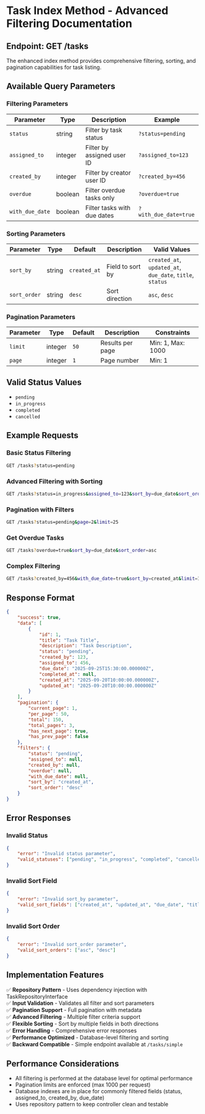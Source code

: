 # Task Index Method - Advanced Filtering Documentation

## Endpoint: GET /tasks

The enhanced index method provides comprehensive filtering, sorting, and pagination capabilities for task listing.

## Available Query Parameters

### **Filtering Parameters**

| Parameter | Type | Description | Example |
|-----------|------|-------------|---------|
| `status` | string | Filter by task status | `?status=pending` |
| `assigned_to` | integer | Filter by assigned user ID | `?assigned_to=123` |
| `created_by` | integer | Filter by creator user ID | `?created_by=456` |
| `overdue` | boolean | Filter overdue tasks only | `?overdue=true` |
| `with_due_date` | boolean | Filter tasks with due dates | `?with_due_date=true` |

### **Sorting Parameters**

| Parameter | Type | Default | Description | Valid Values |
|-----------|------|---------|-------------|--------------|
| `sort_by` | string | `created_at` | Field to sort by | `created_at`, `updated_at`, `due_date`, `title`, `status` |
| `sort_order` | string | `desc` | Sort direction | `asc`, `desc` |

### **Pagination Parameters**

| Parameter | Type | Default | Description | Constraints |
|-----------|------|---------|-------------|-------------|
| `limit` | integer | `50` | Results per page | Min: 1, Max: 1000 |
| `page` | integer | `1` | Page number | Min: 1 |

## Valid Status Values

- `pending`
- `in_progress`
- `completed`
- `cancelled`

## Example Requests

### Basic Status Filtering
```bash
GET /tasks?status=pending
```

### Advanced Filtering with Sorting
```bash
GET /tasks?status=in_progress&assigned_to=123&sort_by=due_date&sort_order=asc
```

### Pagination with Filters
```bash
GET /tasks?status=pending&page=2&limit=25
```

### Get Overdue Tasks
```bash
GET /tasks?overdue=true&sort_by=due_date&sort_order=asc
```

### Complex Filtering
```bash
GET /tasks?created_by=456&with_due_date=true&sort_by=created_at&limit=100
```

## Response Format

```json
{
    "success": true,
    "data": [
        {
            "id": 1,
            "title": "Task Title",
            "description": "Task Description",
            "status": "pending",
            "created_by": 123,
            "assigned_to": 456,
            "due_date": "2025-09-25T15:30:00.000000Z",
            "completed_at": null,
            "created_at": "2025-09-20T10:00:00.000000Z",
            "updated_at": "2025-09-20T10:00:00.000000Z"
        }
    ],
    "pagination": {
        "current_page": 1,
        "per_page": 50,
        "total": 150,
        "total_pages": 3,
        "has_next_page": true,
        "has_prev_page": false
    },
    "filters": {
        "status": "pending",
        "assigned_to": null,
        "created_by": null,
        "overdue": null,
        "with_due_date": null,
        "sort_by": "created_at",
        "sort_order": "desc"
    }
}
```

## Error Responses

### Invalid Status
```json
{
    "error": "Invalid status parameter",
    "valid_statuses": ["pending", "in_progress", "completed", "cancelled"]
}
```

### Invalid Sort Field
```json
{
    "error": "Invalid sort_by parameter",
    "valid_sort_fields": ["created_at", "updated_at", "due_date", "title", "status"]
}
```

### Invalid Sort Order
```json
{
    "error": "Invalid sort_order parameter",
    "valid_sort_orders": ["asc", "desc"]
}
```

## Implementation Features

✅ **Repository Pattern** - Uses dependency injection with TaskRepositoryInterface  
✅ **Input Validation** - Validates all filter and sort parameters  
✅ **Pagination Support** - Full pagination with metadata  
✅ **Advanced Filtering** - Multiple filter criteria support  
✅ **Flexible Sorting** - Sort by multiple fields in both directions  
✅ **Error Handling** - Comprehensive error responses  
✅ **Performance Optimized** - Database-level filtering and sorting  
✅ **Backward Compatible** - Simple endpoint available at `/tasks/simple`  

## Performance Considerations

- All filtering is performed at the database level for optimal performance
- Pagination limits are enforced (max 1000 per request)
- Database indexes are in place for commonly filtered fields (status, assigned_to, created_by, due_date)
- Uses repository pattern to keep controller clean and testable